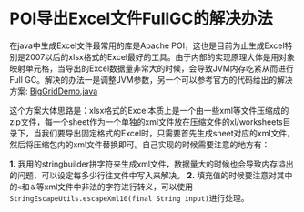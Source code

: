 # POI导出Excel文件FullGC的解决办法

在java中生成Excel文件最常用的库是Apache POI，这也是目前为止生成Excel特别是2007以后的xlsx格式的Excel最好的工具。由于内部的实现原理大体是用对象映射单元格，当导出的Excel数据量非常大的时候，会导致JVM内存吃紧从而进行Full GC。解决的办法一是调整JVM参数，另一个可以参考官方的代码给出的解决方案: 
[BigGridDemo.java](https://svn.apache.org/repos/asf/poi/trunk/src/examples/src/org/apache/poi/xssf/usermodel/examples/BigGridDemo.java)

这个方案大体思路是：xlsx格式的Excel本质上是一个由一些xml等文件压缩成的zip文件，每一个sheet作为一个单独的xml文件放在压缩文件的xl/worksheets目录下，当我们要导出固定格式的Excel时，只需要首先生成sheet对应的xml文件，然后将压缩包内的xml文件替换即可。自己实现的时候需要注意的地方有：

**1.** 我用的stringbuilder拼字符来生成xml文件，数据量大的时候也会导致内存溢出的问题，可以设定每多少行往文件中写入来解决。 
**2.** 填充值的时候要注意对其中的`<`和`＆`等xml文件中非法的字符进行转义，可以使用`StringEscapeUtils.escapeXml10(final String input)`进行处理。
